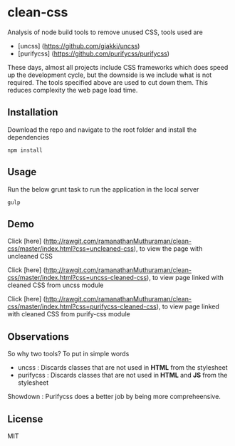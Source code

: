 # clean-css
Analysis of node build tools to remove unused CSS, tools used are
* [uncss] (https://github.com/giakki/uncss)
* [purifycss] (https://github.com/purifycss/purifycss)

These days, almost all projects include CSS frameworks which does speed up the development cycle, but the downside is we include what is not required. The tools specified above are used to cut down them. This reduces complexity the web page load time.

## Installation

Download the repo and navigate to the root folder and install the dependencies

```
npm install

```

## Usage

Run the below grunt task to run the application in the local server

```
gulp

```

## Demo
Click [here] (http://rawgit.com/ramanathanMuthuraman/clean-css/master/index.html?css=uncleaned-css), to view the page with uncleaned CSS 

Click [here] (http://rawgit.com/ramanathanMuthuraman/clean-css/master/index.html?css=uncss-cleaned-css), to view page linked with cleaned CSS from uncss module

Click [here] (http://rawgit.com/ramanathanMuthuraman/clean-css/master/index.html?css=purifycss-cleaned-css), to view page linked with cleaned CSS from purify-css module

## Observations

So why two tools? To put in simple words

* uncss : Discards classes that are not used in **HTML** from the stylesheet
* purifycss : Discards classes that are not used in **HTML** and **JS** from the stylesheet

Showdown : Purifycss does a better job by being more compreheensive. 

## License

MIT
